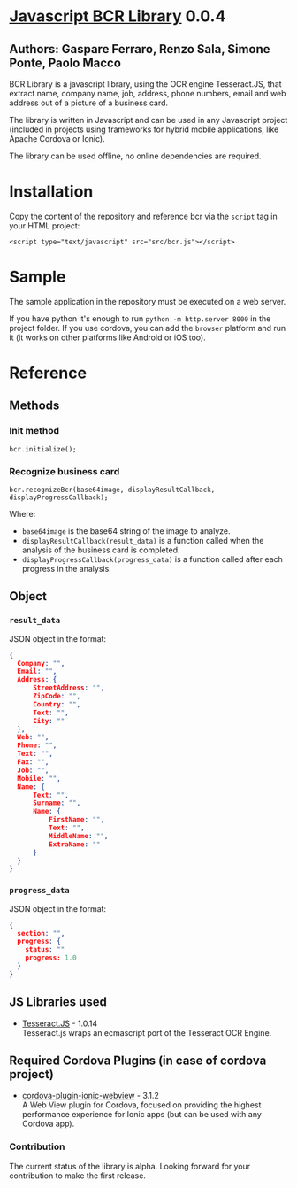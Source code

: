 # [Javascript BCR Library](https://github.com/syneo-tools-gmbh/Javascript-BCR-Library) 0.0.4
## Authors: Gaspare Ferraro, Renzo Sala, Simone Ponte, Paolo Macco

BCR Library is a javascript library, using the OCR engine Tesseract.JS, that extract name, company name, job, address, phone numbers, email and web address out of a picture of a business card.

The library is written in Javascript and can be used in any Javascript project (included in projects using frameworks for hybrid mobile applications, like Apache Cordova or Ionic).

The library can be used offline, no online dependencies are required.

# Installation
Copy the content of the repository and reference bcr via the `script` tag in your HTML project:
  
  `<script type="text/javascript" src="src/bcr.js"></script>`

# Sample
The sample application in the repository must be executed on a web server.

If you have python it's enough to run `python -m http.server 8000` in the project folder.
If you use cordova, you can add the `browser` platform and run it (it works on other platforms like Android or iOS too).

# Reference

## Methods
### Init method
`bcr.initialize();`

### Recognize business card 
`bcr.recognizeBcr(base64image, displayResultCallback, displayProgressCallback);`

Where:

- `base64image` is the base64 string of the image to analyze.
- `displayResultCallback(result_data)` is a function called when the analysis of the business card is completed.
- `displayProgressCallback(progress_data)` is a function called after each progress in the analysis.

## Object

### `result_data`
JSON object in the format:

```json
{
  Company: "",
  Email: "",
  Address: {
      StreetAddress: "",
      ZipCode: "",
      Country: "",
      Text: "",
      City: ""
  },
  Web: "",
  Phone: "",
  Text: "",
  Fax: "",
  Job: "",
  Mobile: "",
  Name: {
      Text: "",
      Surname: "",
      Name: {
          FirstName: "",
          Text: "",
          MiddleName: "",
          ExtraName: ""
      }
  }
}
```

### `progress_data`

JSON object in the format:

```json
{
  section: "",
  progress: {
    status: ""
    progress: 1.0
  }
}
```

## JS Libraries used 

* [Tesseract.JS](https://github.com/naptha/tesseract.js) - 1.0.14<br/>
Tesseract.js wraps an ecmascript port of the Tesseract OCR Engine.

## Required Cordova Plugins (in case of cordova project) 

* [cordova-plugin-ionic-webview](https://github.com/ionic-team/cordova-plugin-ionic-webview/) - 3.1.2<br/>
A Web View plugin for Cordova, focused on providing the highest performance experience for Ionic apps (but can be used with any Cordova app).

### Contribution ###

The current status of the library is alpha. Looking forward for your contribution to make the first release.
